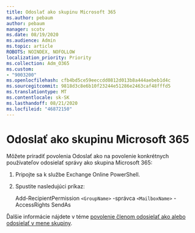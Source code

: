 ```yaml
---
title: Odoslať ako skupinu Microsoft 365
ms.author: pebaum
author: pebaum
manager: scotv
ms.date: 08/19/2020
ms.audience: Admin
ms.topic: article
ROBOTS: NOINDEX, NOFOLLOW
localization_priority: Priority
ms.collection: Adm_O365
ms.custom:
- "9003200"
ms.openlocfilehash: cfb4bd5ce59eeccdd0812d013b8a444aebeb1d4c
ms.sourcegitcommit: 9818d3c8e6b10f23244e51286e2463caf48fffd5
ms.translationtype: MT
ms.contentlocale: sk-SK
ms.lasthandoff: 08/21/2020
ms.locfileid: "46872150"
---
```

# <a name="send-as-microsoft-365-group"></a>Odoslať ako skupinu Microsoft 365

Môžete priradiť povolenia Odoslať ako na povolenie konkrétnych používateľov odosielať správy ako skupina Microsoft 365:  

1. Pripojte sa k službe Exchange Online PowerShell.  

2. Spustite nasledujúci príkaz:  

    Add-RecipientPermission `<GroupName>` -správca `<MailboxName>` -AccessRights SendAs

Ďalšie informácie nájdete v téme [povolenie členom odosielať ako alebo odosielať v mene skupiny](https://docs.microsoft.com/microsoft-365/admin/create-groups/allow-members-to-send-as-or-send-on-behalf-of-group?view=o365-worldwide).
